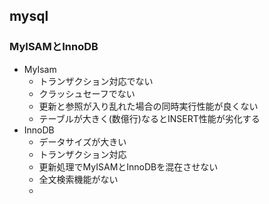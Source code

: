 ## mysql 

### MyISAMとInnoDB
* MyIsam
	* トランザクション対応でない
	* クラッシュセーフでない
	* 更新と参照が入り乱れた場合の同時実行性能が良くない
	* テーブルが大きく(数億行)なるとINSERT性能が劣化する
* InnoDB
	* データサイズが大きい
	* トランザクション対応
	* 更新処理でMyISAMとInnoDBを混在させない
	* 全文検索機能がない
	*
